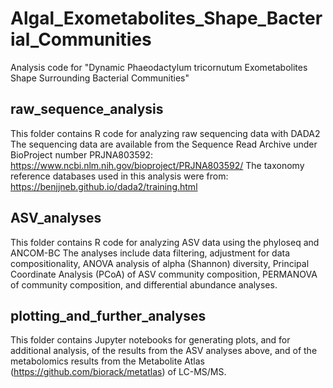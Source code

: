 # Algal_Exometabolites_Shape_Bacterial_Communities
Analysis code for "Dynamic Phaeodactylum tricornutum Exometabolites Shape Surrounding Bacterial Communities"

## raw_sequence_analysis
  This folder contains R code for analyzing raw sequencing data with DADA2
  The sequencing data are available from the Sequence Read Archive under BioProject number PRJNA803592:
     https://www.ncbi.nlm.nih.gov/bioproject/PRJNA803592/
  The taxonomy reference databases used in this analysis were from:
     https://benjjneb.github.io/dada2/training.html

## ASV_analyses
  This folder contains R code for analyzing ASV data using the phyloseq and ANCOM-BC
  The analyses include data filtering, adjustment for data compositionality, ANOVA analysis of alpha (Shannon) 
  diversity, Principal Coordinate Analysis (PCoA) of ASV community composition, PERMANOVA of community composition,
  and differential abundance analyses.  

## plotting_and_further_analyses
  This folder contains Jupyter notebooks for generating plots, and for additional analysis, of the results from the
  ASV analyses above, and of the metabolomics results from the Metabolite Atlas (https://github.com/biorack/metatlas)
  of LC-MS/MS.
